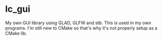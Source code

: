 # lc_gui
My own GUI library using GLAD, GLFW and stb.
This is used in my own programs.
I'm still new to CMake so that's why it's not properly setup as a CMake lib.
